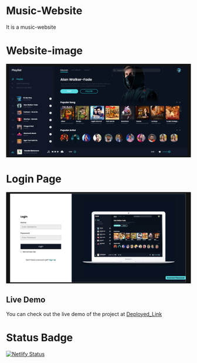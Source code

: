 # Music-Website
It is a music-website

# Website-image
![Music-Website](Music-Website.png)

# Login Page
![Login-Page](Login-Page.png)

## Live Demo
You can check out the live demo of the project at
[Deployed_Link](https://quiet-duckanoo-e61722.netlify.app/)

# Status Badge
[![Netlify Status](https://api.netlify.com/api/v1/badges/b475e8a3-7665-4d87-b3ca-3c63dfeb164f/deploy-status)](https://app.netlify.com/sites/quiet-duckanoo-e61722/deploys)
